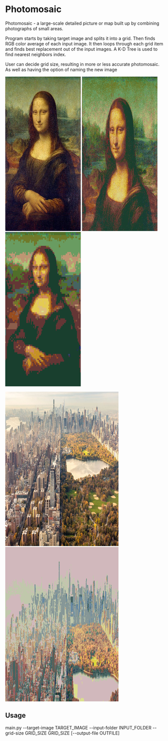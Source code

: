 # Photomosaic

<p> Photomosaic - a large-scale detailed picture or map built up by combining photographs of small areas. </p>
   
<p> Program starts by taking target image and splits it into a grid. Then finds RGB color average of each input image. It then loops 
through each grid item and finds best replacement out of the input images. A K-D Tree is used to find nearest neighbors index. </p>

<p> User can decide grid size, resulting in more or less accurate photomosaic. As well as having the option of naming the new image </p>

<p float="center">
  <img src="target-images/MonaLisa.jpg" width = "240" height = "490" />
  <img src="results/MonaLisaMosaic.png" width = "240" height = "490" />
  <img src="results/MonaLisa100.png" width = "240" height = "490" />
</p>

<p float="center">
  <img src="target-images/NYC.jpg" width = "360" height = "490" />
  <img src="results/NYCmosaic.png" width = "360" height = "490" />
</p>

## Usage
<p> main.py --target-image TARGET_IMAGE --input-folder INPUT_FOLDER --grid-size GRID_SIZE GRID_SIZE [--output-file OUTFILE] </p>
